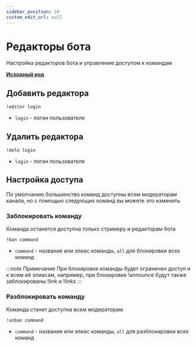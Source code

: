 ```yaml
---
sidebar_position: 10
custom_edit_url: null
---
```


# Редакторы бота

Настройка редакторов бота и управление доступом к командам

**[Исходный код](https://github.com/Relanit/ModBoty/blob/master/ModBoty/cogs/editors.py)**

## Добавить редактора
`!editor login`
- `login` - логин пользователя

## Удалить редактора
`!dele login`
- `login` - логин пользователя

## Настройка доступа

По умолчанию большинство команд доступны всем модераторам канала, но с помощью следующих команд вы можете это изменить

### Заблокировать команду
Команда останется доступна только стримеру и редакторам бота

`!ban command`
- `command` - название или элиас команды, `all` для блокировки всех команд

:::note Примечание
При блокировке команды будет ограничен доступ и к всем её элиасам, например, при блокировке !announce будут также заблокированы !link и !links
:::

### Разблокировать команду
Команда станет доступна всем модераторам

`!unban command`
- `command` - название или элиас команды, `all` для разблокировки всех команд